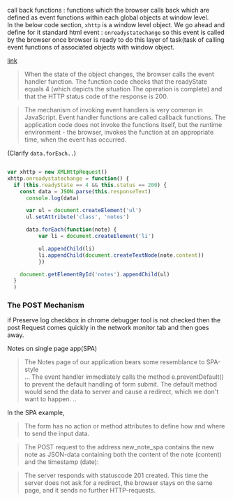 call back functions : functions which the browser calls back 
which are defined as event functions within each global objects at window level.  
In the below code section, `xhttp` is a window level object.
We go ahead and define for it standard html event : `onreadystatechange`
so this event is called by the browser once browser is ready to do 
this layer of task(task of calling event functions of associated objects with window object.

[link](https://fullstackopen.com/en/part0/fundamentals_of_web_apps)
>When the state of the object changes, the browser calls the event handler function.
>The function code checks that the readyState equals 4 
>(which depicts the situation The operation is complete) and that 
>the HTTP status code of the response is 200.

>The mechanism of invoking event handlers is very common in JavaScript. Event handler functions are called callback functions. The application code does not invoke the functions itself, but the runtime environment - the browser, invokes the function at an appropriate time, when the event has occurred.

(Clarify `data.forEach..`)


```javascript

var xhttp = new XMLHttpRequest()
xhttp.onreadystatechange = function() {
  if (this.readyState == 4 && this.status == 200) {
    const data = JSON.parse(this.responseText)
      console.log(data)

      var ul = document.createElement('ul')
      ul.setAttribute('class', 'notes')

      data.forEach(function(note) {
          var li = document.createElement('li')

          ul.appendChild(li)
          li.appendChild(document.createTextNode(note.content))
          })

    document.getElementById('notes').appendChild(ul)
  }
  )
```

### The POST Mechanism
if Preserve log checkbox in chrome debugger tool is not checked then the post Request comes quickly in the
network monitor tab and then goes away. 


Notes on single page app(SPA)
> The Notes page of our application bears some resemblance to SPA-style  
...
> The event handler immediately calls the method e.preventDefault() to prevent the default handling of form submit. The default method would send the data to server and cause a redirect, which we don't want to happen.
..

In the SPA example,
>  The form has no action or method attributes to define how and where to send the input data.

> The POST request to the address new\_note\_spa contains the new note as JSON-data containing both the content of the note (content) and the timestamp (date):

> The server responds with statuscode 201 created. This time the server does not ask for a redirect, the browser stays on the same page, and it sends no further HTTP-requests.

